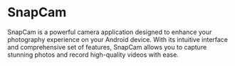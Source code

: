 # SnapCam
SnapCam is a powerful camera application designed to enhance your photography experience on your Android device. With its intuitive interface and comprehensive set of features, SnapCam allows you to capture stunning photos and record high-quality videos with ease.
